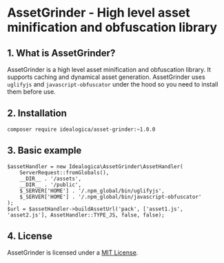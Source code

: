 # AssetGrinder - High level asset minification and obfuscation library

## 1. What is AssetGrinder?

AssetGrinder is a high level asset minification and obfuscation library. 
It supports caching and dynamical asset generation. 
AssetGrinder uses `uglifyjs` and `javascript-obfuscator` under the hood so you need to install them before use. 

## 2. Installation

```
composer require idealogica/asset-grinder:~1.0.0
```

## 3. Basic example

```
$assetHandler = new Idealogica\AssetGrinder\AssetHandler(
    ServerRequest::fromGlobals(),
    __DIR__ . '/assets',
    __DIR__ . '/public',
    $_SERVER['HOME'] . '/.npm_global/bin/uglifyjs',
    $_SERVER['HOME'] . '/.npm_global/bin/javascript-obfuscator'
);
$url = $assetHandler->buildAssetUrl('pack', ['asset1.js', 'asset2.js'], AssetHandler::TYPE_JS, false, false);
```

## 4. License

AssetGrinder is licensed under a [MIT License](https://opensource.org/licenses/MIT).
